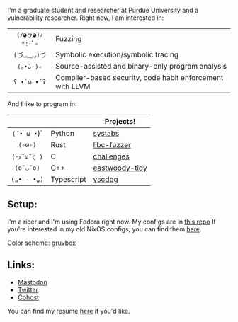 I'm a graduate student and researcher at Purdue University and a vulnerability researcher. Right now, I am interested in:

| | |
| :-: | --- |
| `(ﾉ◕ヮ◕)ﾉ*:･ﾟ✧` | Fuzzing |
| `(づ◡﹏◡)づ`  |  Symbolic execution/symbolic tracing |
| `(｡•̀ᴗ-)✧`   |   Source-assisted and binary-only program analysis |
| `ʕ •̀ ω •́ ʔ`  |  Compiler-based security, code habit enforcement with LLVM |

And I like to program in:

| | | Projects! |
| :-: | --- | --- |
| `(´• ω •`)` | Python | [systabs](https://github.com/novafacing/systabs) |
| `(✧ω✧)` | Rust | [libc-fuzzer](https://github.com/novafacing/libc-fuzzer) |
| `(っ˘ω˘ς )` | C | [challenges](https://github.com/novafacing/challenges) |
| `(o˘◡˘o)` | C++ | [eastwoody-tidy](https://github.com/novafacing/eastwood-tidy-public) |
| `(„• ֊ •„)` | Typescript | [vscdbg](https://github.com/novafacing/vscdbg) |

## Setup:

I'm a ricer and I'm using Fedora right now. My configs are in [this repo](https://github.com/novafacing/ubuntu-rc) If you're interested in my old NixOS configs, you can find them [here](https://github.com/novafacing/nixosrc).

Color scheme: [gruvbox](https://github.com/novafacing/gruvbox-colors.git)
  
## Links:

* [Mastodon](https://infosec.exchange/@novafacing)
* [Twitter](https://twitter.com/novafacing)
* [Cohost](https://cohost.org/novafacing)

You can find my resume [here](https://github.com/novafacing/resumes) if you'd like.

